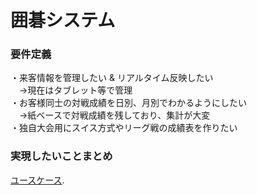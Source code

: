 # 囲碁システム

### 要件定義
・来客情報を管理したい & リアルタイム反映したい  
　→現在はタブレット等で管理  
・お客様同士の対戦成績を日別、月別でわかるようにしたい  
　→紙ベースで対戦成績を残しており、集計が大変  
・独自大会用にスイス方式やリーグ戦の成績表を作りたい

### 実現したいことまとめ  
[ユースケース](https://github.com/favopg/igo_system/wiki/%E3%83%A6%E3%83%BC%E3%82%B9%E3%82%B1%E3%83%BC%E3%82%B9).
